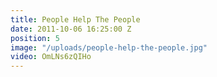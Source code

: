 ```yaml
---
title: People Help The People
date: 2011-10-06 16:25:00 Z
position: 5
image: "/uploads/people-help-the-people.jpg"
video: OmLNs6zQIHo
---
```


